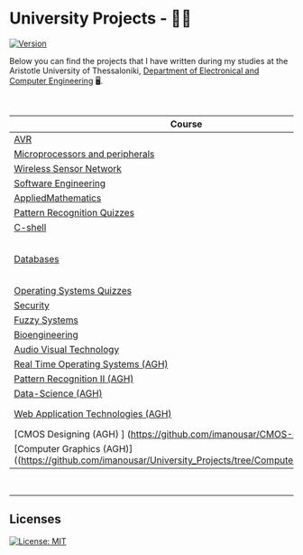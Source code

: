 # University Projects - 👨‍🎓
[![Version](https://img.shields.io/badge/version-0.1.0-yellow.svg)](https://bitbucket.org/lbesson/ansi-colors)

Below you can find the projects that I have written during my studies at the Aristotle University of Thessaloniki, 
[Department of Electronical and Computer Engineering](http://ee.auth.gr/en) 🖥️. 

<br>

| Course  |  Language(s) |
| ------------- | ------------- |
| [AVR](https://github.com/imanousar/University_Projects/tree/master/AVR)| Assembly |
| [Microprocessors and peripherals](https://github.com/imanousar/University_Projects/tree/master/Microprocessors%20and%20peripherals/Traffic%20Lights%20Assembly%20AVR)| C++, Assembly|
|[Wireless Sensor Network](https://github.com/imanousar/University_Projects/tree/master/Wireless%20Sensor%20Network)|C++|
|[Software Engineering](https://github.com/imanousar/University_Projects/tree/master/Software%20Engineering)|Tex|
|[AppliedMathematics](https://github.com/imanousar/University_Projects/tree/master/AppliedMathematics)|Tex|
|[Pattern Recognition Quizzes](https://github.com/imanousar/University_Projects/tree/master/Pattern%20Recognition)|R|
|[C-shell](https://github.com/imanousar/C-Shell)|C|
|[Databases](https://github.com/imanousar/GitInsightsDB)|MySQL, Python(Django), HTML , CSS, Bootstrap|
|[Operating Systems Quizzes](https://github.com/imanousar/University_Projects/tree/master/Operating%20Systems)|bash, C|
|[Security](https://github.com/imanousar/University_Projects/tree/master/Security)| Tex | Matlab |
|[Fuzzy Systems](https://github.com/imanousar/University_Projects/tree/master/Fuzzy%20Systems)| Matlab|
|[Bioengineering](https://github.com/imanousar/University_Projects/tree/master/Bioengineering)| Tex |
|[Audio Visual Technology](https://github.com/imanousar/Automatic-Subtitles-Synchronization)| Python|
|[Real Time Operating Systems (AGH)](https://github.com/imanousar/RTOS)| C|
|[Pattern Recognition II (AGH) ](https://github.com/imanousar/University_Projects/tree/master/Pattern%20Recognition%20II)| Python| 
|[Data-Science (AGH)](https://github.com/imanousar/Data-Science)| Python|
|[Web Application Technologies (AGH)](https://github.com/imanousar/Web-Application-Technologies)| Javascript, HTML, CSS|
|[CMOS Designing (AGH) ] (https://github.com/imanousar/CMOS-Designing)| - |
|[Computer Graphics (AGH)] ((https://github.com/imanousar/University_Projects/tree/Computer%20Graphics)| Three.js|


<br>

---

## Licenses

[![License: MIT](https://img.shields.io/badge/License-MIT-blue.svg)](https://github.com/imanousar/University-Projects/blob/master/LICENSE)
